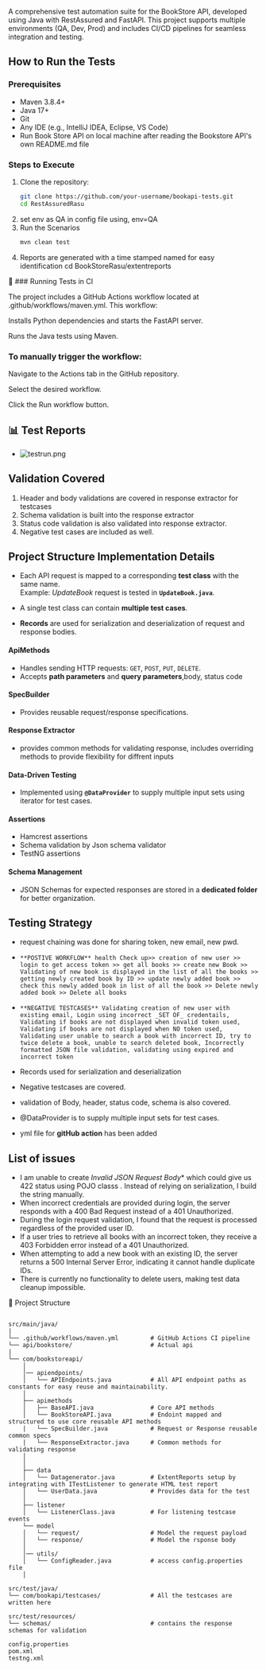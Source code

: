 A comprehensive test automation suite for the BookStore API, developed using Java with RestAssured and FastAPI. This project supports multiple environments (QA, Dev, Prod) and includes CI/CD pipelines for seamless integration and testing.

## How to Run the Tests

### Prerequisites

- Maven 3.8.4+
- Java 17+
- Git
- Any IDE (e.g., IntelliJ IDEA, Eclipse, VS Code)
- Run Book Store API on local machine after reading the Bookstore API's own README.md file

### Steps to Execute

1. Clone the repository:
   ```bash
   git clone https://github.com/your-username/bookapi-tests.git
   cd RestAssuredRasu
2. set env as QA in config file using, env=QA
3. Run the Scenarios
   ```bash
   mvn clean test
4.  Reports are generated with a time stamped named for easy identification
    cd BookStoreRasu/extentreports

🧪 ### Running Tests in CI

The project includes a GitHub Actions workflow located at .github/workflows/maven.yml. This workflow:

Installs Python dependencies and starts the FastAPI server.

Runs the Java tests using Maven.

### To manually trigger the workflow:

Navigate to the Actions tab in the GitHub repository.

Select the desired workflow.

Click the Run workflow button.    

## 📊 Test Reports
- ![testrun.png](screenshots/testrun.png)

## Validation Covered

1. Header and body validations are covered in response extractor for testcases
2. Schema validation is built into the response extractor
3. Status code validation is also validated into response extractor.
4. Negative test cases are included as well.


## Project Structure Implementation Details

- Each API request is mapped to a corresponding **test class** with the same name.  
  Example: *UpdateBook* request is tested in **`UpdateBook.java`**.

- A single test class can contain **multiple test cases**.

- **Records** are used for serialization and deserialization of request and response bodies.


#### ApiMethods
- Handles sending HTTP requests: `GET`, `POST`, `PUT`, `DELETE`.
- Accepts **path parameters** and **query parameters**,body, status code
#### SpecBuilder
- Provides reusable request/response specifications.

#### Response Extractor
- provides common methods for validating response, includes overriding methods to provide flexibility for diffrent inputs

#### Data-Driven Testing
- Implemented using **`@DataProvider`** to supply multiple input sets using iterator for test cases.

#### Assertions
- Hamcrest assertions
- Schema validation by Json schema validator 
- TestNG assertions

#### Schema Management
- JSON Schemas for expected responses are stored in a **dedicated folder** for better organization.

## Testing Strategy
- request chaining was done for sharing token, new email, new pwd.

- `**POSTIVE WORKFLOW** health Check up>> creation of new user >> login to get access token >> get all books >> create new Book >> Validating of new book is displayed in the list of all the books >> getting newly created book by ID >> update newly added book >> check this newly added book in list of all the book >> Delete newly added book >> Delete all books`

- `**NEGATIVE TESTCASES** Validating creation of new user with existing email, Login using incorrect _SET OF_ credentails, Validating if books are not displayed when invalid token used, Validating if books are not displayed when NO token used, Validating user unable to search a book with incorrect ID, try to twice delete a book, unable to search deleted book, Incorrectly formatted JSON file validation, validating using expired and incorrect token`
- Records used for serialization and deserialization
- Negative testcases are covered.
- validation of Body, header, status code, schema is also covered.
- @DataProvider is to supply multiple input sets for test cases.
- yml file for **gitHub action** has been added

## List of issues
-  I am  unable to create *Invalid JSON Request Body** which could give us 422 status using POJO classs .
   Instead of relying on serialization, I build the string manually.
- When incorrect credentials are provided during login, the server responds with a 400 Bad Request instead of a 401 Unauthorized.
- During the login request validation, I found that the request is processed regardless of the provided user ID.
- If a user tries to retrieve all books with an incorrect token, they receive a 403 Forbidden error instead of a 401 Unauthorized.
- When attempting to add a new book with an existing ID, the server returns a 500 Internal Server Error, indicating it cannot handle duplicate IDs.
- There is currently no functionality to delete users, making test data cleanup impossible.
    
📁 Project Structure

```

src/main/java/
|
└── .github/workflows/maven.yml         # GitHub Actions CI pipeline
└── api/bookstore/                      # Actual api
|
└── com/bookstoreapi/
    │      
    │── apiendpoints/
    │   └── APIEndpoints.java           # All API endpoint paths as constants for easy reuse and maintainability.      
    │
    ├── apimethods
    │   ├── BaseAPI.java                # Core API methods 
    │   └── BookStoreAPI.java           # Endoint mapped and structured to use core reusable API methods
    |   └── SpecBuilder.java            # Request or Response reusable common specs
    |   └── ResponseExtractor.java      # Common methods for validating response
    │   
    │
    ├── data
    │   └── Datagenerator.java          # ExtentReports setup by integrating with ITestListener to generate HTML test report
    │   └── UserData.java               # Provides data for the test 
    │
    ├── listener
    │   └── ListenerClass.java          # For listening testcase events
    └── model                  
    │   └── request/                    # Model the request payload 
    │   └── response/                   # Model the rsponse body
    │
    │── utils/
    │   └── ConfigReader.java           # access config.properties file
    │   
       
src/test/java/
└── com/bookapi/testcases/              # All the testcases are written here
                         
src/test/resources/
└── schemas/                            # contains the response schemas for validation

config.properties                       
pom.xml                                     
testng.xml


